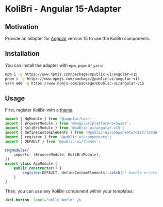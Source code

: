 # KoliBri - Angular 15-Adapter

## Motivation

Provide an adapter for [Angular](https://angular.dev/) version 15 to use the KoliBri components.

## Installation

You can install the adapter with `npm`, `pnpm` or `yarn`:

```bash
npm i -g https://www.npmjs.com/package/@public-ui/angular-v15
pnpm i -g https://www.npmjs.com/package/@public-ui/angular-v15
yarn add -g https://www.npmjs.com/package/@public-ui/angular-v15
```

## Usage

First, register KoliBri with a [theme](https://github.com/public-ui/kolibri/tree/develop/packages/themes):

```ts
import { NgModule } from '@angular/core';
import { BrowserModule } from '@angular/platform-browser';
import { KoliBriModule } from '@public-ui/angular-v15';
import { defineCustomElements } from '@public-ui/components/dist/loader';
import { register } from '@public-ui/components';
import { DEFAULT } from '@public-ui/themes';

@NgModule({
	imports: [BrowserModule, KoliBriModule],
})
export class AppModule {
	public constructor() {
		register(DEFAULT, defineCustomElements).catch(/* Handle errors */);
	}
}
```

Then, you can use any KoliBri component within your templates:

```html
<kol-button _label="Hello World" />
```
